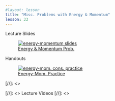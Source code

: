 ```yaml
---
#layout: lesson
title: "Misc. Problems with Energy & Momentum"
lesson: 33
---
```


<div class="heading3"> Lecture Slides </div>

<div class="thumb_container">

  <a href="https://drive.google.com/file/d/1bPR92oTzefi3k5KEMTiLWMcLFh1pbutW/view" target="_blank">
    <figure class="thumblink">
      <img class="thumblink-img" src="{{site.baseurl}}/images/thumbs/L33.png" alt="energy-momentum slides" >
      <figcaption class="thumblink-caption"> Energy & Momentum Prob. </figcaption>
    </figure>
  </a>

</div>


<div class="heading3">
  Handouts
</div>

<div class="thumb_container">

  <a href="{{site.baseurl}}/handouts/h33_EnergyMomentum.pdf" target="_blank">
    <figure class="thumblink">
      <img class="thumblink-img-portrait" src="{{site.baseurl}}/images/thumbs/H33.png" alt="energy-mom. cons. practice" >
      <figcaption class="thumblink-caption"> Energy-Mom. Practice </figcaption>
    </figure>
  </a>

</div>


[//]: <><div class="heading3">
[//]: <>  Lecture Videos
[//]: <></div>

